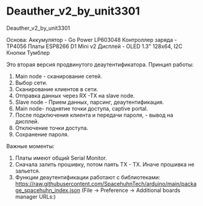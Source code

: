 # Deauther_v2_by_unit3301
Deauther_v2_by_unit3301

Основа:
Аккумулятор  - Go Power LP603048
Контроллер заряда - TP4056
Платы ESP8266 D1 Mini v2 
Дисплей - OLED 1.3" 128x64, I2C
Кнопки 
Тумблер

Это вторая версия продвинутого деаутентификатора.
Принцип работы:
1) Main node - сканирование сетей.
2) Выбор сети.
3) Сканирование клиентов в сети.
4) Отправка данных через RX -TX на slave node.
5) Slave node - Прием данных, парсинг, деаутентификация. 
6) Main node- поднятие точки доступа, captive portal.
7) После подключения клиента и передачи пароля, - вывод на дисплей.
8) Отключение точки доступа. 
9) Сохранение пароля. 

Важные моменты:
1) Платы имеют общий Serial Monitor.
2) Сначала залить прошивку, потом паять TX - TX. Иначе прошивка не зальется. 
3) Функции деаутентификации работают с библиотеками:
https://raw.githubusercontent.com/SpacehuhnTech/arduino/main/package_spacehuhn_index.json
(File -> Preference -> Additional boards manager URLs:)
